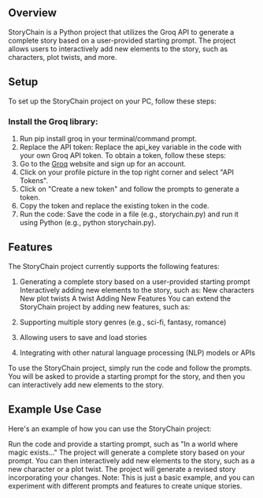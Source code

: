 ## Overview
StoryChain is a Python project that utilizes the Groq API to generate a complete story based on a user-provided starting prompt. The project allows users to interactively add new elements to the story, such as characters, plot twists, and more.

## Setup
To set up the StoryChain project on your PC, follow these steps:

### Install the Groq library: 
1) Run pip install groq in your terminal/command prompt.
2) Replace the API token: Replace the api_key variable in the code with your own Groq API token. To obtain a token, follow these steps:
3) Go to the [Groq](https://console.groq.com) website and sign up for an account.
4) Click on your profile picture in the top right corner and select "API Tokens".
5) Click on "Create a new token" and follow the prompts to generate a token.
6) Copy the token and replace the existing token in the code.
7) Run the code: Save the code in a file (e.g., storychain.py) and run it using Python (e.g., python storychain.py).
## Features
The StoryChain project currently supports the following features:

1) Generating a complete story based on a user-provided starting prompt
Interactively adding new elements to the story, such as:
New characters
New plot twists
A twist
Adding New Features
You can extend the StoryChain project by adding new features, such as:

2) Supporting multiple story genres (e.g., sci-fi, fantasy, romance)
3) Allowing users to save and load stories
4) Integrating with other natural language processing (NLP) models or APIs

To use the StoryChain project, simply run the code and follow the prompts. You will be asked to provide a starting prompt for the story, and then you can interactively add new elements to the story.

## Example Use Case
Here's an example of how you can use the StoryChain project:

Run the code and provide a starting prompt, such as "In a world where magic exists..."
The project will generate a complete story based on your prompt.
You can then interactively add new elements to the story, such as a new character or a plot twist.
The project will generate a revised story incorporating your changes.
Note: This is just a basic example, and you can experiment with different prompts and features to create unique stories.